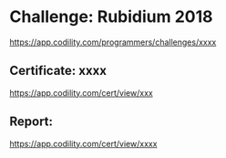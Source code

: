﻿# Challenge: Rubidium 2018
https://app.codility.com/programmers/challenges/xxxx

## Certificate: xxxx
https://app.codility.com/cert/view/xxx

## Report:
https://app.codility.com/cert/view/xxxx